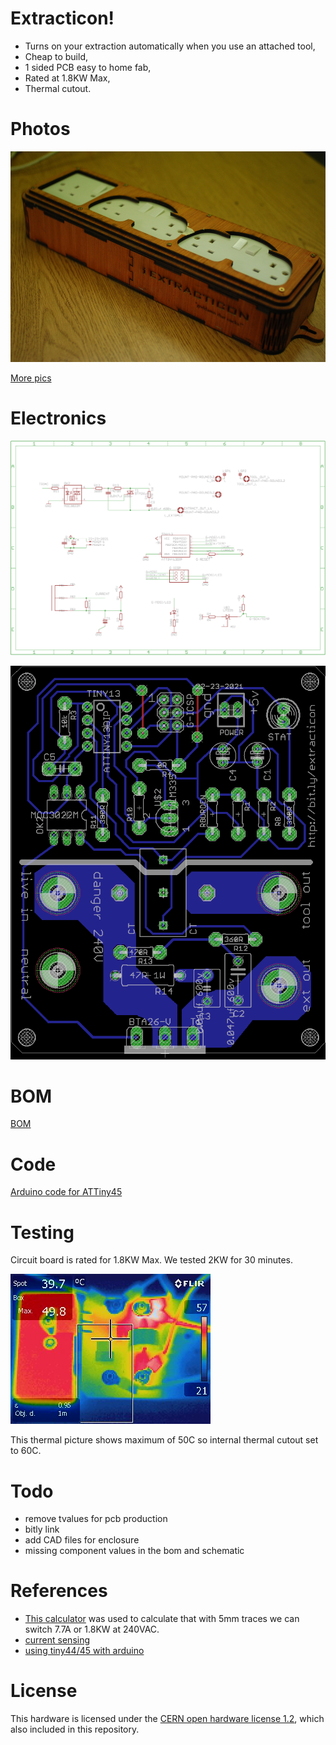 # Extracticon!

* Turns on your extraction automatically when you use an attached tool,
* Cheap to build,
* 1 sided PCB easy to home fab,
* Rated at 1.8KW Max,
* Thermal cutout.

# Photos

![front](photos/front.jpg)

[More pics](photos/)

# Electronics

![schematic](schematic.png)

![pcb layout](layout.png)

# BOM

[BOM](bom.txt)

# Code

[Arduino code for ATTiny45](extracticon_tiny/)

# Testing

Circuit board is rated for 1.8KW Max.
We tested 2KW for 30 minutes.

![front](photos/IR_front.jpg)

This thermal picture shows maximum of 50C so internal thermal cutout set to 60C.

# Todo

* remove tvalues for pcb production
* bitly link
* add CAD files for enclosure
* missing component values in the bom and schematic

# References

* [This calculator](http://circuitcalculator.com/wordpress/2006/01/31/pcb-trace-width-calculator/) was used to calculate that with 5mm traces we can switch 7.7A or 1.8KW at 240VAC.
* [current sensing](http://openenergymonitor.org/emon/buildingblocks/ct-sensors-interface)
* [using tiny44/45 with arduino](http://highlowtech.org/?p=1695)

# License

This hardware is licensed under the [CERN open hardware license 1.2](http://www.ohwr.org/attachments/2388/cern_ohl_v_1_2.txt), which also included in this repository.
